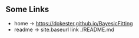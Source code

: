 ---
---

## Some Links

+ home -> https://dokester.github.io/BayesicFitting
+ readme -> site.baseurl  link ./README.md




